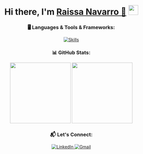 <p align="center">

<div dsplay="inline-block">


</div>

<h1 align="center">Hi there, I'm <a href="https://www.linkedin.com/in/raissanavarro//" target="_blank">Raissa Navarro 👋</a> <img
src="https://github.com/RaissaNavarro/RaissaNavarro/raw/main/images/Hi.gif" height="32"/></h1>




<h3 align="center">🖥️ Languages & Tools & Frameworks:</h3>

<p align="center">
  <a href="https://skillicons.dev">
    <img src="https://skillicons.dev/icons?i=js,py,django,fastapi,react,spring,html,css,java,angular,ts" alt="Skills"/>
  </a>
</p>


<h3 align="center">📊 GitHub Stats:</h3>

<p align="center">
  <img src="https://streak-stats.demolab.com/?user=RaissaNavarro&theme=dark" height="200"/>
  <img src="https://github-readme-stats.vercel.app/api/top-langs/?username=RaissaNavarro&layout=donut&theme=dark&card_width=200" height="200"/>
</p>



<h3 align="center">📬 Let's Connect:</h3>

<p align="center">
  <a href="https://www.linkedin.com/in/raissanavarro/">
    <img src="https://skillicons.dev/icons?i=linkedin" alt="LinkedIn"/>
  </a>
  <a href="mailto:raissanavarro66@gmail.com">
    <img src="https://skillicons.dev/icons?i=gmail" alt="Gmail"/>
  </a>
</p>



<br/>






